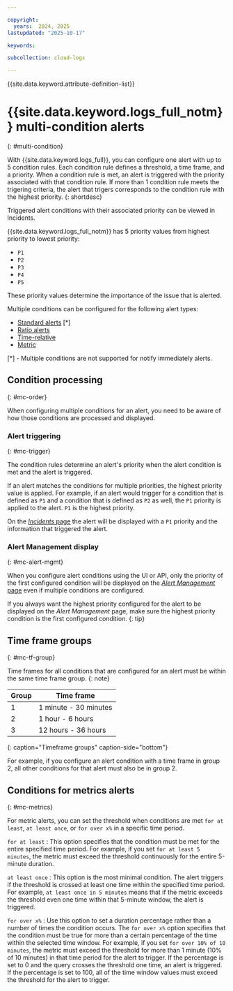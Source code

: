 ```yaml
---

copyright:
  years:  2024, 2025
lastupdated: "2025-10-17"

keywords:

subcollection: cloud-logs

---
```


{{site.data.keyword.attribute-definition-list}}



# {{site.data.keyword.logs_full_notm}} multi-condition alerts
{: #multi-condition}



With {{site.data.keyword.logs_full}}, you can configure one alert with up to 5 condition rules. Each condition rule defines a threshold, a time frame, and a priority. When a condition rule is met, an alert is triggered with the priority associated with that condition rule. If more than 1 condition rule meets the trigering criteria, the alert that trigers corresponds to the condition rule with the highest priority.
{: shortdesc}

Triggered alert conditions with their associated priority can be viewed in Incidents.

{{site.data.keyword.logs_full_notm}} has 5 priority values from highest priority to lowest priority:

* `P1`
* `P2`
* `P3`
* `P4`
* `P5`

These priority values determine the importance of the issue that is alerted.

Multiple conditions can be configured for the following alert types:

* [Standard alerts](/docs/cloud-logs?topic=cloud-logs-alerts-config-standard) [*]
* [Ratio alerts](/docs/cloud-logs?topic=cloud-logs-alerts-config-ratio)
* [Time-relative](/docs/cloud-logs?topic=cloud-logs-alerts-config-time-relative)
* [Metric](/docs/cloud-logs?topic=cloud-logs-alerts-config-metric)

[*] - Multiple conditions are not supported for notify immediately alerts.


## Condition processing
{: #mc-order}

When configuring multiple conditions for an alert, you need to be aware of how those conditions are processed and displayed.

### Alert triggering
{: #mc-trigger}

The condition rules determine an alert's priority when the alert condition is met and the alert is triggered.

If an alert matches the conditions for multiple priorities, the highest priority value is applied. For example, if an alert would trigger for a condition that is defined as `P1` and a condition that is defined as `P2` as well, the `P1` priority is applied to the alert. `P1` is the highest priority.

On the [*Incidents* page](/docs/cloud-logs?topic=cloud-logs-incidents) the alert will be displayed with a `P1` priority and the information that triggered the alert.

### Alert Management display
{: #mc-alert-mgmt}

When you configure alert conditions using the UI or API, only the priority of the first configured condition will be displayed on the [*Alert Management* page](/docs/cloud-logs?topic=cloud-logs-alerts-config) even if multiple conditions are configured.

If you always want the highest priority configured for the alert to be displayed on the *Alert Management* page, make sure the highest priority condition is the first configured condition.
{: tip}

## Time frame groups
{: #mc-tf-group}

Time frames for all conditions that are configured for an alert must be within the same time frame group.
{: note}

| Group | Time frame |
|-------|-----------|
| 1 | 1 minute - 30 minutes |
| 2 | 1 hour - 6 hours |
| 3 | 12 hours  - 36 hours |
{: caption="Timeframe groups" caption-side="bottom"}

For example, if you configure an alert condition with a time frame in group 2, all other conditions for that alert must also be in group 2.


## Conditions for metrics alerts
{: #mc-metrics}

For metric alerts, you can set the threshold when conditions are met `for at least`, `at least once`, or `for over x%` in a specific time period.

`for at least`
:   This option specifies that the condition must be met for the entire specified time period. For example, if you set `for at least 5 minutes`, the metric must exceed the threshold continuously for the entire 5-minute duration.

`at least once`
:   This option is the most minimal condition. The alert triggers if the threshold is crossed at least one time within the specified time period. For example, `at least once in 5 minutes` means that if the metric exceeds the threshold even one time within that 5-minute window, the alert is triggered.

`for over x%`
:   Use this option to set a duration percentage rather than a number of times the condition occurs. The `for over x%` option specifies that the condition must be true for more than a certain percentage of the time within the selected time window. For example, if you set `for over 10% of 10 minutes`, the metric must exceed the threshold for more than 1 minute (10% of 10 minutes) in that time period for the alert to trigger. If the percentage is set to 0 and the query crosses the threshold one time, an alert is triggered. If the percentage is set to 100, all of the time window values must exceed the threshold for the alert to trigger.
